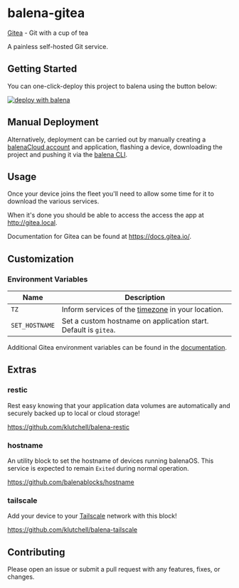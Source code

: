 # balena-gitea

[Gitea](https://gitea.io/) - Git with a cup of tea

A painless self-hosted Git service.

## Getting Started

You can one-click-deploy this project to balena using the button below:

[![deploy with balena](https://balena.io/deploy.svg)](https://dashboard.balena-cloud.com/deploy?repoUrl=https://github.com/klutchell/balena-gitea)

## Manual Deployment

Alternatively, deployment can be carried out by manually creating a [balenaCloud account](https://dashboard.balena-cloud.com) and application,
flashing a device, downloading the project and pushing it via the [balena CLI](https://github.com/balena-io/balena-cli).

## Usage

Once your device joins the fleet you'll need to allow some time for it to download the various services.

When it's done you should be able to access the access the app at <http://gitea.local>.

Documentation for Gitea can be found at <https://docs.gitea.io/>.

## Customization

### Environment Variables

| Name           | Description                                                                                                       |
| -------------- | ----------------------------------------------------------------------------------------------------------------- |
| `TZ`           | Inform services of the [timezone](https://en.wikipedia.org/wiki/List_of_tz_database_time_zones) in your location. |
| `SET_HOSTNAME` | Set a custom hostname on application start. Default is `gitea`.                                                   |

Additional Gitea environment variables can be found in the [documentation](https://docs.gitea.io/en-us/install-with-docker/#managing-deployments-with-environment-variables).

## Extras

### restic

Rest easy knowing that your application data volumes are automatically and securely backed up to local or cloud storage!

<https://github.com/klutchell/balena-restic>

### hostname

An utility block to set the hostname of devices running balenaOS. This service is expected to remain `Exited` during normal operation.

<https://github.com/balenablocks/hostname>

### tailscale

Add your device to your [Tailscale](https://tailscale.com/) network with this block!

<https://github.com/klutchell/balena-tailscale>

## Contributing

Please open an issue or submit a pull request with any features, fixes, or changes.
